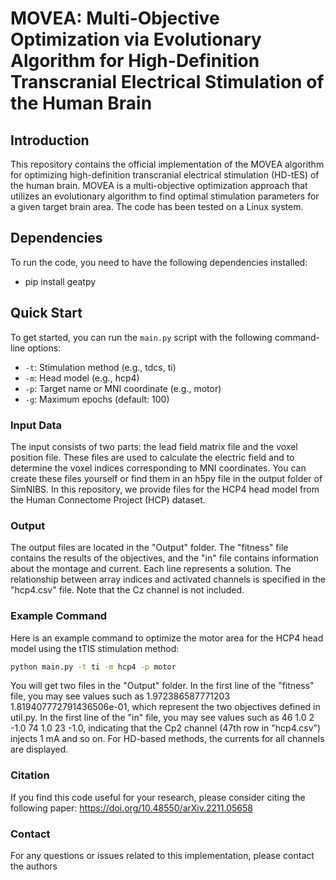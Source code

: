 # MOVEA: Multi-Objective Optimization via Evolutionary Algorithm for High-Definition Transcranial Electrical Stimulation of the Human Brain

## Introduction
This repository contains the official implementation of the MOVEA algorithm for optimizing high-definition transcranial electrical stimulation (HD-tES) of the human brain. MOVEA is a multi-objective optimization approach that utilizes an evolutionary algorithm to find optimal stimulation parameters for a given target brain area. The code has been tested on a Linux system.

## Dependencies
To run the code, you need to have the following dependencies installed:
- pip install geatpy

## Quick Start
To get started, you can run the `main.py` script with the following command-line options:
- `-t`: Stimulation method (e.g., tdcs, ti)
- `-m`: Head model (e.g., hcp4)
- `-p`: Target name or MNI coordinate (e.g., motor)
- `-g`: Maximum epochs (default: 100)

### Input Data
The input consists of two parts: the lead field matrix file and the voxel position file. These files are used to calculate the electric field and to determine the voxel indices corresponding to MNI coordinates. You can create these files yourself or find them in an h5py file in the output folder of SimNIBS. In this repository, we provide files for the HCP4 head model from the Human Connectome Project (HCP) dataset.

### Output
The output files are located in the "Output" folder. The "fitness" file contains the results of the objectives, and the "in" file contains information about the montage and current. Each line represents a solution. The relationship between array indices and activated channels is specified in the "hcp4.csv" file. Note that the Cz channel is not included.

### Example Command
Here is an example command to optimize the motor area for the HCP4 head model using the tTIS stimulation method:
```bash
python main.py -t ti -m hcp4 -p motor
```
You will get two files in the "Output" folder. In the first line of the "fitness" file, you may see values such as 1.972386587771203 1.819407772791436506e-01, which represent the two objectives defined in util.py. In the first line of the "in" file, you may see values such as 46 1.0 2 -1.0 74 1.0 23 -1.0, indicating that the Cp2 channel (47th row in "hcp4.csv") injects 1 mA and so on. For HD-based methods, the currents for all channels are displayed.

### Citation
If you find this code useful for your research, please consider citing the following paper: https://doi.org/10.48550/arXiv.2211.05658

### Contact
For any questions or issues related to this implementation, please contact the authors

